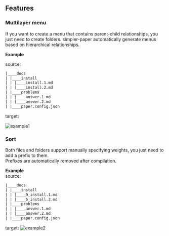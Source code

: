 ## Features    


### Multilayer menu  
If you want to create a menu that contains parent-child relationships, you just need to create folders.
simpler-paper automatically generate menus based on hierarchical relationships.  
 
**Example**  

source:
```html
|____docs
| |____install
| | |____install.1.md
| | |____install.2.md
| |____problems
| | |____answer.1.md
| | |____answer.2.md
| |____paper.config.json

```  
target:  

![example1](http://static.wittsay.cc/simpler-paper-examples-1.png?imageView2/2/w/850/h/300/)


### Sort  
Both files and folders support manually specifying weights, you just need to add a prefix to them.  
Prefixes are automatically removed after compilation.  

**Example**  
source:  
```html
|____docs
| |____install
| | |____9_install.1.md
| | |____5_install.2.md
| |____problems
| | |____answer.1.md
| | |____answer.2.md
| |____paper.config.json
```  
target: 
![example2](http://static.wittsay.cc/simpler-paper-examples-2.png?imageView2/2/w/850/h/300/)